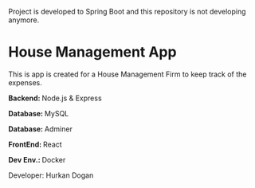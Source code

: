 <p>Project is developed to Spring Boot and this repository is not developing anymore.</p>

<h1>House Management App</h1>
<p>This is app is created for a House Management Firm to keep track of the expenses.</p>

<p><strong>Backend: </strong>Node.js & Express</p>
<p><strong>Database: </strong>MySQL</p>
<p><strong>Database: </strong>Adminer</p>
<p><strong>FrontEnd: </strong>React</p>
<p><strong>Dev Env.: </strong>Docker</p>

Developer: Hurkan Dogan
